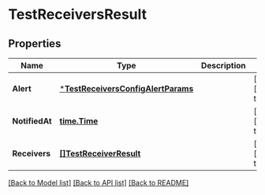 # TestReceiversResult

## Properties
Name | Type | Description | Notes
------------ | ------------- | ------------- | -------------
**Alert** | [***TestReceiversConfigAlertParams**](TestReceiversConfigAlertParams.md) |  | [optional] [default to null]
**NotifiedAt** | [**time.Time**](time.Time.md) |  | [optional] [default to null]
**Receivers** | [**[]TestReceiverResult**](TestReceiverResult.md) |  | [optional] [default to null]

[[Back to Model list]](../README.md#documentation-for-models) [[Back to API list]](../README.md#documentation-for-api-endpoints) [[Back to README]](../README.md)


